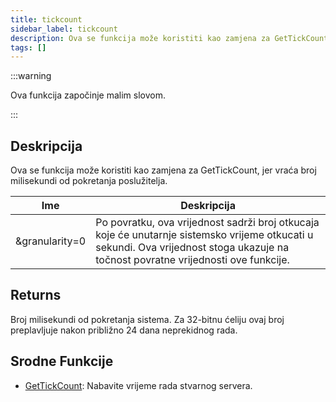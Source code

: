 ```yaml
---
title: tickcount
sidebar_label: tickcount
description: Ova se funkcija može koristiti kao zamjena za GetTickCount, jer vraća broj milisekundi od pokretanja poslužitelja.
tags: []
---
```


:::warning

Ova funkcija započinje malim slovom.

:::

## Deskripcija

Ova se funkcija može koristiti kao zamjena za GetTickCount, jer vraća broj milisekundi od pokretanja poslužitelja.

| Ime            | Deskripcija                                                                                                                                                                         |
| -------------- | ----------------------------------------------------------------------------------------------------------------------------------------------------------------------------------- |
| &granularity=0 | Po povratku, ova vrijednost sadrži broj otkucaja koje će unutarnje sistemsko vrijeme otkucati u sekundi. Ova vrijednost stoga ukazuje na točnost povratne vrijednosti ove funkcije. |

## Returns

Broj milisekundi od pokretanja sistema. Za 32-bitnu ćeliju ovaj broj preplavljuje nakon približno 24 dana neprekidnog rada.

## Srodne Funkcije

- [GetTickCount](GetTickCount): Nabavite vrijeme rada stvarnog servera.

